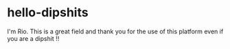 # hello-dipshits
I'm Rio. This is a great field and thank you for the use of this platform even if you are a dipshit !!
